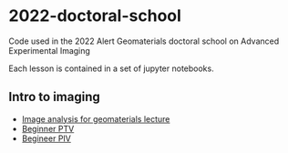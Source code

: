 # 2022-doctoral-school
Code used in the 2022 Alert Geomaterials doctoral school on Advanced Experimental Imaging

Each lesson is contained in a set of jupyter notebooks.

## Intro to imaging
- [Image analysis for geomaterials lecture](notebooks/Image_analysis_for_geomaterials.ipynb)
- [Beginner PTV](notebooks/Beginner_PTV.ipynb)
- [Begineer PIV](notebooks/Beginner_PIV.ipynb)
